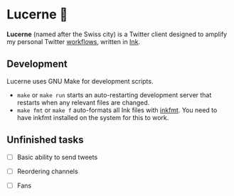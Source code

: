 # Lucerne 📡

**Lucerne** (named after the Swiss city) is a Twitter client designed to amplify my personal Twitter [workflows](https://thesephist.com/posts/tools/), written in [Ink](https://dotink.co/).

## Development

Lucerne uses GNU Make for development scripts.

- `make` or `make run` starts an auto-restarting development server that restarts when any relevant files are changed.
- `make fmt` or `make f` auto-formats all Ink files with [inkfmt](https://github.com/thesephist/inkfmt). You need to have inkfmt installed on the system for this to work.

## Unfinished tasks

- [ ] Basic ability to send tweets
- [ ] Reordering channels
- [ ] Fans

